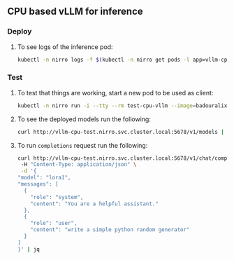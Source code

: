 ## CPU based vLLM for inference 

### Deploy

1.  To see logs of the inference pod:
    ```bash
    kubectl -n nirro logs -f $(kubectl -n nirro get pods -l app=vllm-cpu-test -o jsonpath='{.items[*].metadata.name}')
    ```

### Test

1.  To test that things are working, start a new pod to be used as client:
    ```bash
    kubectl -n nirro run -i --tty --rm test-cpu-vllm --image=badouralix/curl-jq --restart=Never -- /bin/sh
    ```

1.  To see the deployed models run the following:
    ```bash
    curl http://vllm-cpu-test.nirro.svc.cluster.local:5678/v1/models | jq
    ```

1.  To run `completions` request run the following:
    ```bash
    curl http://vllm-cpu-test.nirro.svc.cluster.local:5678/v1/chat/completions \ 
     -H "Content-Type: application/json" \
     -d '{
    "model": "lora1",
    "messages": [
      {
        "role": "system",
        "content": "You are a helpful assistant."
      },
      {
        "role": "user",
        "content": "write a simple python random generator"
      }
    ]
    }' | jq
    ```